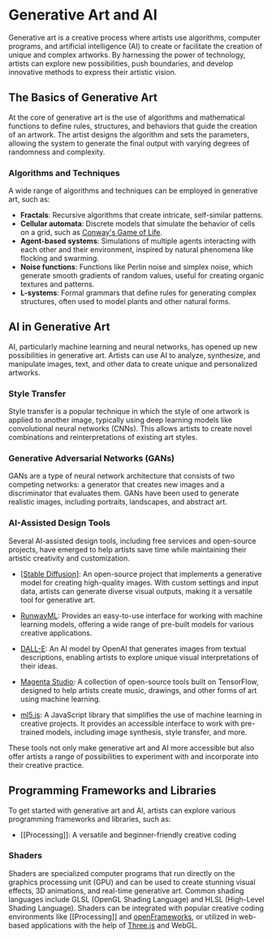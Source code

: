 # Generative Art and AI

Generative art is a creative process where artists use algorithms, computer programs, and artificial intelligence (AI) to create or facilitate the creation of unique and complex artworks. By harnessing the power of technology, artists can explore new possibilities, push boundaries, and develop innovative methods to express their artistic vision.

## The Basics of Generative Art

At the core of generative art is the use of algorithms and mathematical functions to define rules, structures, and behaviors that guide the creation of an artwork. The artist designs the algorithm and sets the parameters, allowing the system to generate the final output with varying degrees of randomness and complexity.



### Algorithms and Techniques

A wide range of algorithms and techniques can be employed in generative art, such as:

- **Fractals**: Recursive algorithms that create intricate, self-similar patterns.
- **Cellular automata**: Discrete models that simulate the behavior of cells on a grid, such as [Conway's Game of Life](https://en.wikipedia.org/wiki/Conway%27s_Game_of_Life).
- **Agent-based systems**: Simulations of multiple agents interacting with each other and their environment, inspired by natural phenomena like flocking and swarming.
- **Noise functions**: Functions like Perlin noise and simplex noise, which generate smooth gradients of random values, useful for creating organic textures and patterns.
- **L-systems**: Formal grammars that define rules for generating complex structures, often used to model plants and other natural forms.

## AI in Generative Art

AI, particularly machine learning and neural networks, has opened up new possibilities in generative art. Artists can use AI to analyze, synthesize, and manipulate images, text, and other data to create unique and personalized artworks.

### Style Transfer

Style transfer is a popular technique in which the style of one artwork is applied to another image, typically using deep learning models like convolutional neural networks (CNNs). This allows artists to create novel combinations and reinterpretations of existing art styles.

### Generative Adversarial Networks (GANs)

GANs are a type of neural network architecture that consists of two competing networks: a generator that creates new images and a discriminator that evaluates them. GANs have been used to generate realistic images, including portraits, landscapes, and abstract art.

### AI-Assisted Design Tools

Several AI-assisted design tools, including free services and open-source projects, have emerged to help artists save time while maintaining their artistic creativity and customization.

- [[Stable Diffusion]](https://github.com/openai/stablediffusion): An open-source project that implements a generative model for creating high-quality images. With custom settings and input data, artists can generate diverse visual outputs, making it a versatile tool for generative art.
- [RunwayML](https://runwayml.com/): Provides an easy-to-use interface for working with machine learning models, offering a wide range of pre-built models for various creative applications.

- [DALL-E](https://openai.com/blog/dall-e/): An AI model by OpenAI that generates images from textual descriptions, enabling artists to explore unique visual interpretations of their ideas.


- [Magenta Studio](https://magenta.tensorflow.org/studio): A collection of open-source tools built on TensorFlow, designed to help artists create music, drawings, and other forms of art using machine learning.

- [ml5.js](https://ml5js.org/): A JavaScript library that simplifies the use of machine learning in creative projects. It provides an accessible interface to work with pre-trained models, including image synthesis, style transfer, and more.

These tools not only make generative art and AI more accessible but also offer artists a range of possibilities to experiment with and incorporate into their creative practice.


## Programming Frameworks and Libraries

To get started with generative art and AI, artists can explore various programming frameworks and libraries, such as:

- [[Processing]]: A versatile and beginner-friendly creative coding

### Shaders

Shaders are specialized computer programs that run directly on the graphics processing unit (GPU) and can be used to create stunning visual effects, 3D animations, and real-time generative art. Common shading languages include GLSL (OpenGL Shading Language) and HLSL (High-Level Shading Language). Shaders can be integrated with popular creative coding environments like [[Processing]] and [openFrameworks](https://openframeworks.cc/), or utilized in web-based applications with the help of [Three.js](https://threejs.org/) and WebGL.
